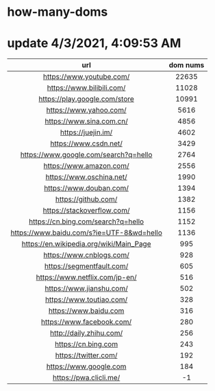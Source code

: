 # how-many-doms

# update 4/3/2021, 4:09:53 AM

url | dom nums
:-: | :-:
https://www.youtube.com/ | 22635
https://www.bilibili.com/ | 11028
https://play.google.com/store | 10991
https://www.yahoo.com/ | 5616
https://www.sina.com.cn/ | 4856
https://juejin.im/ | 4602
https://www.csdn.net/ | 3429
https://www.google.com/search?q=hello | 2764
https://www.amazon.com/ | 2556
https://www.oschina.net/ | 1990
https://www.douban.com/ | 1394
https://github.com/ | 1382
https://stackoverflow.com/ | 1156
https://cn.bing.com/search?q=hello | 1152
https://www.baidu.com/s?ie=UTF-8&wd=hello | 1136
https://en.wikipedia.org/wiki/Main_Page | 995
https://www.cnblogs.com/ | 928
https://segmentfault.com/ | 605
https://www.netflix.com/jp-en/ | 516
https://www.jianshu.com/ | 502
https://www.toutiao.com/ | 328
https://www.baidu.com | 316
https://www.facebook.com/ | 280
http://daily.zhihu.com/ | 256
https://cn.bing.com | 243
https://twitter.com/ | 192
https://www.google.com | 184
https://pwa.clicli.me/ | -1
